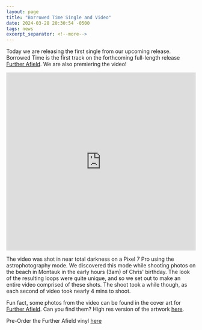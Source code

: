 ```yaml
---
layout: page
title: "Borrowed Time Single and Video"
date: 2024-03-28 20:30:54 -0500
tags: news
excerpt_separator: <!--more-->
---
```


Today we are releasing the first single from our upcoming release. Borrowed Time
is the first track on the forthcoming full-length release
[Further Afield](/further-afield/). We are also premiering the video!

<div class="video-container">
    <iframe width="100%" height="473px" src="https://www.youtube.com/embed/UJKDO7uQCeM?si=6O8xSm_bOso7trNq" title="YouTube video player" frameborder="0" allow="accelerometer; autoplay; clipboard-write; encrypted-media; gyroscope; picture-in-picture; web-share" referrerpolicy="strict-origin-when-cross-origin" allowfullscreen></iframe>
</div>

<!--more-->

The video was shot in near total darkness on a Pixel 7 Pro using the
astrophotography mode. We discovered this mode while shooting photos on the
beach in Montauk in the early hours (3am) of Chris' birthday. The look of the
resulting loops were quite unique, and so we set out to make an entire video
comprised of these shots. The shoot took a while though, as each second of video
took nearly 4 mins to shoot.

Fun fact, some photos from the video can be found in the cover art for
[Further Afield](/further-afield/). Can you find them? High res version of the
artwork [here](/assets/img/fa.jpg).

Pre-Order the Further Afield vinyl
[here](https://ernestjenning.limitedrun.com/products/778312)
